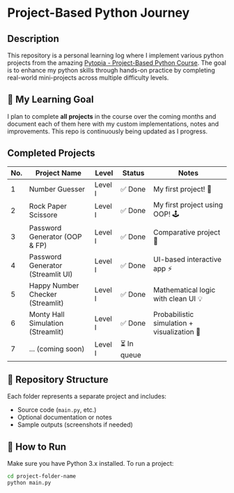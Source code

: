 # Project-Based Python Journey

## Description
This repository is a personal learning log where I implement various python projects from the amazing [Pytopia - Project-Based Python Course](https://www.pytopia.ai/courses/project-based-python). The goal is to enhance my python skills through hands-on practice by  completing real-world mini-projects across multiple difficulty levels.

## 🎯 My Learning Goal
I plan to complete **all projects** in the course over the coming months and document each of them here with my custom implementations, notes and improvements. This repo is continuously being updated as I progress.

## Completed Projects
| No. | Project Name          | Level    | Status     | Notes         |
|-----|------------------------|----------|------------|----------------|
| 1   | Number Guesser   | Level I  | ✅ Done     | My first project! 🎉 |
| 2   | Rock Paper Scissore | Level I |  ✅ Done  | My first project using OOP! 🕹️|
| 3   | Password Generator (OOP & FP)| Level I| ✅ Done| Comparative project 🔐|
| 4   | Password Generator (Streamlit UI)|Level I|✅ Done|UI-based interactive app ⚡ |
| 5   | Happy Number Checker   (Streamlit)   | Level I  | ✅ Done     | Mathematical logic with clean UI 💡   |
| 6   | Monty Hall Simulation (Streamlit)    | Level I  | ✅ Done     | Probabilistic simulation + visualization 🎲 |
| 7   | ... (coming soon)     | Level I  | ⏳ In queue |                |

## 📁 Repository Structure

Each folder represents a separate project and includes:
- Source code (`main.py`, etc.)
- Optional documentation or notes
- Sample outputs (screenshots if needed)

## 🔧 How to Run

Make sure you have Python 3.x installed. To run a project:
```bash
cd project-folder-name
python main.py
```
